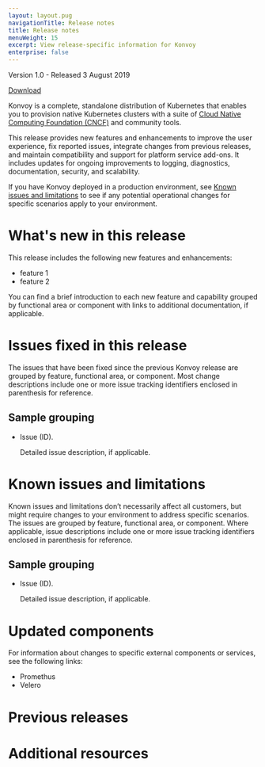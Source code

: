 ```yaml
---
layout: layout.pug
navigationTitle: Release notes
title: Release notes
menuWeight: 15
excerpt: View release-specific information for Konvoy
enterprise: false
---
```

Version 1.0 - Released 3 August 2019

[Download](https://support.mesosphere.com/s/downloads/konvoy/1.0)

Konvoy is a complete, standalone distribution of Kubernetes that enables you to provision native Kubernetes clusters with a suite of [Cloud Native Computing Foundation (CNCF)](https://www.cncf.io) and community tools.

This release provides new features and enhancements to improve the user experience, fix reported issues, integrate changes from previous releases, and maintain compatibility and support for platform service add-ons. It includes updates for ongoing improvements to logging, diagnostics, documentation, security, and scalability.

If you have Konvoy deployed in a production environment, see [Known issues and limitations](#known-issues) to see if any potential operational changes for specific scenarios apply to your environment.

# What's new in this release
This release includes the following new features and enhancements:
- feature 1
- feature 2

You can find a brief introduction to each new feature and capability grouped by functional area or component with links to additional documentation, if applicable.

# Issues fixed in this release
The issues that have been fixed since the previous Konvoy release are grouped by feature, functional area, or component. Most change descriptions include one or more issue tracking identifiers enclosed in parenthesis for reference.

## Sample grouping
- Issue (ID).

    Detailed issue description, if applicable.

# Known issues and limitations
Known issues and limitations don’t necessarily affect all customers, but might require changes to your environment to address specific scenarios. The issues are grouped by feature, functional area, or component. Where applicable, issue descriptions include one or more issue tracking identifiers enclosed in parenthesis for reference.

## Sample grouping
- Issue (ID).

    Detailed issue description, if applicable.

# Updated components
For information about changes to specific external components or services, see the following links:

- Promethus
- Velero

# Previous releases
<!-- Add links to previous release notes -->

# Additional resources
<!-- Add links to external documentation as needed -->